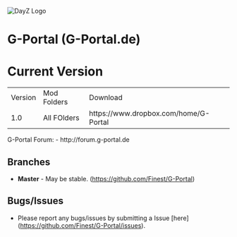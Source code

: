 
![DayZ Logo](http://dayzforum.net/logogportal.png)


G-Portal (G-Portal.de)
==========

Current Version
==================================
<table>
  <tr>
    <td>Version</td><td>Mod Folders</td><td>Download</td>
  </tr>
  <tr>
    <td>1.0</td><td>All FOlders</td><td>https://www.dropbox.com/home/G-Portal</td>
  </tr>
</table>
G-Portal Forum: 
 - http://forum.g-portal.de

 
Branches
--------

- **Master** - May be stable. (https://github.com/Finest/G-Portal)


Bugs/Issues
-----------

- Please report any bugs/issues by submitting a Issue [here] (https://github.com/Finest/G-Portal/issues).
